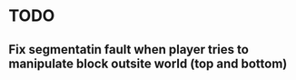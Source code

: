 # TODO
## Fix segmentatin fault when player tries to manipulate block outsite world (top and bottom)